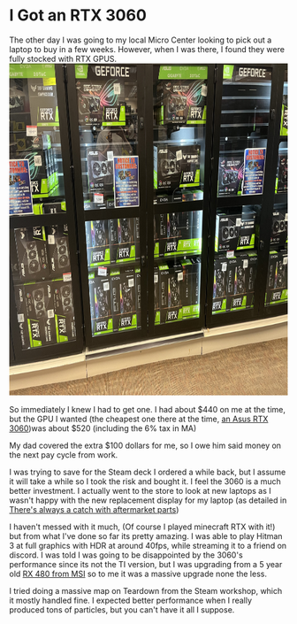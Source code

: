 # I Got an RTX 3060

The other day I was going to my local Micro Center looking to pick out a laptop to buy in a few weeks. However, when I was there, I found they were fully stocked with RTX GPUS.
<img src="../../../_media/april/RTX.webp" alt="RTX GPUs at Micro Center fully stocked" height="600"/>

So immediately I knew I had to get one. I had about $440 on me at the time, but the GPU I wanted (the cheapest one there at the time, [an Asus RTX 3060](https://rog.asus.com/us/graphics-cards/graphics-cards/rog-strix/rog-strix-rtx3060-o12g-gaming-model/))was about $520 (including the 6% tax in MA)

My dad covered the extra $100 dollars for me, so I owe him said money on the next pay cycle from work.

I was trying to save for the Steam deck I ordered a while back, but I assume it will take a while so I took the risk and bought it. I feel the 3060 is a much better investment. I actually went to the store to look at new laptops as I wasn't happy with the new replacement display for my laptop (as detailed in [There's always a catch with aftermarket parts](/pages/2022/april/7th.md))

I haven't messed with it much, (Of course I played minecraft RTX with it!) but from what I've done so far its pretty amazing. I was able to play Hitman 3 at full graphics with HDR at around 40fps, while streaming it to a friend on discord. I was told I was going to be disappointed by the 3060's performance since its not the TI version, but I was upgrading from a 5 year old [RX 480 from MSI](https://www.msi.com/Graphics-Card/Radeon-RX-480-GAMING-X-8G/Specification) so to me it was a massive upgrade none the less.

I tried doing a massive map on Teardown from the Steam workshop, which it mostly handled fine. I expected better performance when I really produced tons of particles, but you can't have it all I suppose.